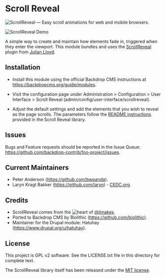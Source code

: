 Scroll Reveal
=============

![ScrollReveal — Easy scroll animations for web and mobile browsers.](https://scrollrevealjs.org/assets/scrollreveal-repo-header.png)

![ScrollReveal Demo](https://scrollrevealjs.org/assets/scrollreveal-demo.png)

A simple way to create and maintain how elements fade in, triggered when they
enter the viewport. This module bundles and uses the
[ScrollReveal](https://github.com/jlmakes/scrollreveal) plugin from
[Julian Lloyd](https://github.com/jlmakes).

Installation
------------

- Install this module using the official Backdrop CMS instructions at
  https://backdropcms.org/guide/modules.

- Visit the configuration page under Administration > Configuration > User
  Interface > Scroll Reveal (admin/config/user-interface/scrollreveal).

- Adjust the default settings and add the elements that you wish to reveal as
  the page scrolls. The parameters follow the [README instructions](https://github.com/backdrop-contrib/scrollreveal/blob/1.x-2.x/library/README.md#22-the-starting-defaults)
  provided in the Scroll Reveal library.

Issues
------

Bugs and Feature requests should be reported in the Issue Queue:
https://github.com/backdrop-contrib/foo-project/issues.

Current Maintainers
-------------------

- Peter Anderson (https://github.com/bwpanda).
- Laryn Kragt Bakker (https://github.com/laryn) - [CEDC.org](https://cedc.org).

Credits
-------

- ScrollReveal comes from the ![heart](http://i.imgur.com/oXJmdtz.gif) of
  [@jlmakes](https://twitter.com/jlmakes).
- Ported to Backdrop CMS by Biolithic (https://github.com/biolithic).
- Maintainer for the Drupal module: Hatuhay (https://www.drupal.org/u/hatuhay).

License
-------

This project is GPL v2 software. See the LICENSE.txt file in this directory for
complete text.

The ScrollReveal library itself has been released under the [MIT license](https://github.com/backdrop-contrib/scrollreveal/blob/1.x-2.x/library/LICENSE.md).

